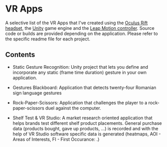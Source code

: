 # VR Apps

A selective list of the VR Apps that I've created using the [Oculus Rift headset](https://www.oculus.com/rift), the [Unity](https://unity.com/) game engine and the [Leap Motion controller](https://www.leapmotion.com/). Source code or builds are provided depending on the application. Please refer to the specific readme file for each project.

## Contents

* Static Gesture Recognition: Unity project that lets you define and incorporate any static (frame time duration) gesture in your own application.

* Gestures Blackboard: Application that detects twenty-four Romanian
sign language gestures

* Rock-Paper-Scissors: Application that challenges the player to a rock-paper-scissors duel against the computer.

* Shelf Test & VR Studio: A market research oriented application that helps brands test different shelf product placements. General purchase data (products bought, gave up products, ...) is recorded and with the help of VR Studio software specific data is generated (heatmaps, AOI - Areas of Interests, FI - First Occurance: .)
